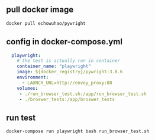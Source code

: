 ## pull docker image

```sh
docker pull echowuhao/pywright
```
## config in docker-compose.yml

```yaml
  playwright:
    # the test is actually run in container
    container_name: "playwright"
    image: ${docker_registry}/pywright:3.8.6
    environment:
      - LAUNCH_URL=http://envoy_proxy:80
    volumes:
     - ./run_browser_test.sh:/app/run_browser_test.sh
     - ./broswer_tests:/app/broswer_tests
```

## run test

```sh
docker-compose run playwright bash run_browser_test.sh
```
